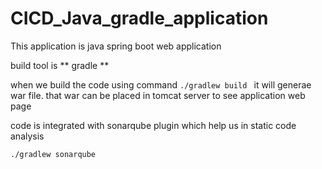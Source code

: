 # CICD_Java_gradle_application

This application is java spring boot web application  

build tool is ** gradle **

when we build the code using command ```./gradlew build ``` it will generae war file. that war can be placed in tomcat server to see application web page

code is integrated with sonarqube plugin which help us in static code analysis 

``` ./gradlew sonarqube ```
